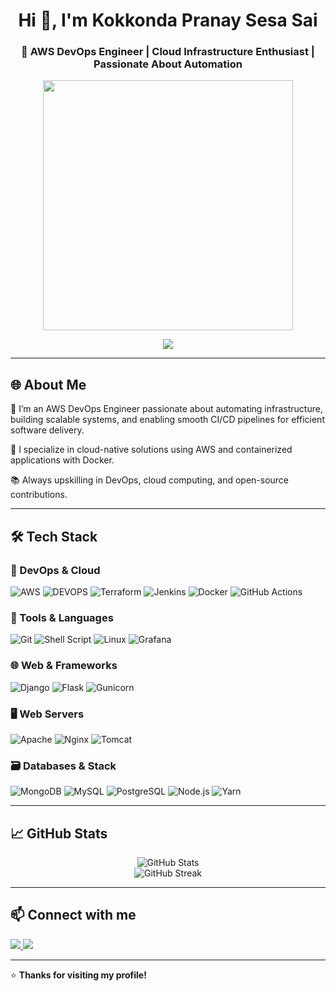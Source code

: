 <h1 align="center">Hi 👋, I'm Kokkonda Pranay Sesa Sai</h1>
<h3 align="center">🚀 AWS DevOps Engineer | Cloud Infrastructure Enthusiast | Passionate About Automation</h3>

<p align="center">
  <img src="https://media.giphy.com/media/qgQUggAC3Pfv687qPC/giphy.gif" width="400" />
</p>

<p align="center">
  <img src="https://readme-typing-svg.herokuapp.com?font=Fira+Code&weight=600&pause=1000&color=00ADB5&center=true&vCenter=true&width=435&lines=BBBuilding+Scalable+Cloud+Infrastructure;Automating+Everything+I+Can;DevOps+%7C+Cloud+%7C+CI%2FCD+%7C+Monitoring;Always+Learning+and+Sharing+!" />
</p>

---

## 🌐 About Me

🎯 I’m an AWS DevOps Engineer passionate about automating infrastructure, building scalable systems, and enabling smooth CI/CD pipelines for efficient software delivery.

🔧 I specialize in cloud-native solutions using AWS and containerized applications with Docker.

📚 Always upskilling in DevOps, cloud computing, and open-source contributions.

---

## 🛠️ Tech Stack

### 🚀 DevOps & Cloud
![AWS](https://img.shields.io/badge/AWS-%23FF9900.svg?style=for-the-badge&logo=amazon-aws&logoColor=white)
![DEVOPS](https://img.shields.io/badge/devops-%23FF9900.svg?style=for-the-badge&logo=amazon-devops&logoColor=white)
![Terraform](https://img.shields.io/badge/Terraform-7B42BC?style=for-the-badge&logo=terraform&logoColor=white)
![Jenkins](https://img.shields.io/badge/Jenkins-D24939?style=for-the-badge&logo=jenkins&logoColor=white)
![Docker](https://img.shields.io/badge/Docker-0db7ed?style=for-the-badge&logo=docker&logoColor=white)
![GitHub Actions](https://img.shields.io/badge/GitHub_Actions-2088FF?style=for-the-badge&logo=github-actions&logoColor=white)

### 🧰 Tools & Languages
![Git](https://img.shields.io/badge/Git-F05032?style=for-the-badge&logo=git&logoColor=white)
![Shell Script](https://img.shields.io/badge/Shell_Script-%23121011.svg?style=for-the-badge&logo=gnu-bash&logoColor=white)
![Linux](https://img.shields.io/badge/Linux-FCC624?style=for-the-badge&logo=linux&logoColor=black)
![Grafana](https://img.shields.io/badge/Grafana-F46800?style=for-the-badge&logo=grafana&logoColor=white)

### 🌐 Web & Frameworks
![Django](https://img.shields.io/badge/Django-092E20?style=for-the-badge&logo=django&logoColor=white)
![Flask](https://img.shields.io/badge/Flask-000000?style=for-the-badge&logo=flask&logoColor=white)
![Gunicorn](https://img.shields.io/badge/Gunicorn-499848?style=for-the-badge)

### 🖥️ Web Servers
![Apache](https://img.shields.io/badge/Apache-D22128?style=for-the-badge&logo=apache&logoColor=white)
![Nginx](https://img.shields.io/badge/Nginx-009639?style=for-the-badge&logo=nginx&logoColor=white)
![Tomcat](https://img.shields.io/badge/Tomcat-F8DC75?style=for-the-badge&logo=apachetomcat&logoColor=black)

### 🗃️ Databases & Stack
![MongoDB](https://img.shields.io/badge/MongoDB-47A248?style=for-the-badge&logo=mongodb&logoColor=white)
![MySQL](https://img.shields.io/badge/MySQL-005C84?style=for-the-badge&logo=mysql&logoColor=white)
![PostgreSQL](https://img.shields.io/badge/PostgreSQL-336791?style=for-the-badge&logo=postgresql&logoColor=white)
![Node.js](https://img.shields.io/badge/Node.js-339933?style=for-the-badge&logo=nodedotjs&logoColor=white)
![Yarn](https://img.shields.io/badge/Yarn-2C8EBB?style=for-the-badge&logo=yarn&logoColor=white)

---

## 📈 GitHub Stats

<p align="center">
  <img src="https://github-readme-stats.vercel.app/api?username=pranaykokkonda&show_icons=true&theme=radical" alt="GitHub Stats" />
  <br/>
  <img src="https://github-readme-streak-stats.herokuapp.com/?user=pranaykokkonda&theme=radical" alt="GitHub Streak" />
</p>

---

## 📫 Connect with me

<p align="left">
  <a href="https://www.linkedin.com/in/kokkonda-pranay-sesa-sai-786a582b6/" target="_blank">
    <img src="https://img.shields.io/badge/LinkedIn-0077B5?style=for-the-badge&logo=linkedin&logoColor=white" />
  </a>
  <a href="pranay.kokkonda22@gmail.com">
    <img src="https://img.shields.io/badge/Gmail-D14836?style=for-the-badge&logo=gmail&logoColor=white" />
  </a>
</p>

---

⭐️ **Thanks for visiting my profile!**

